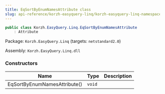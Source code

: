 ```yaml
---
title: EqSortByEnumNamesAttribute class
slug: api-reference/korzh-easyquery-linq/korzh-easyquery-linq-namespace/eqsortbyenumnamesattribute-class
---
```



```csharp
public class Korzh.EasyQuery.Linq.EqSortByEnumNamesAttribute
    : Attribute

```
Package: `Korzh.EasyQuery.Linq` (targets: `netstandard2.0`)

Assembly: `Korzh.EasyQuery.Linq.dll`

### Constructors

| Name | Type | Description | 
| --- | --- | --- | 
| EqSortByEnumNamesAttribute() | `void` |  |